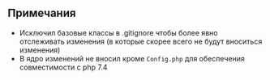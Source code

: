 ## Примечания

- Исключил базовые классы в .gitignore чтобы более явно отслеживать изменения (в которые скорее всего не будут вноситься изменения)
- В ядро изменений не вносил кроме `Config.php` для обеспечения совместимости с php 7.4

